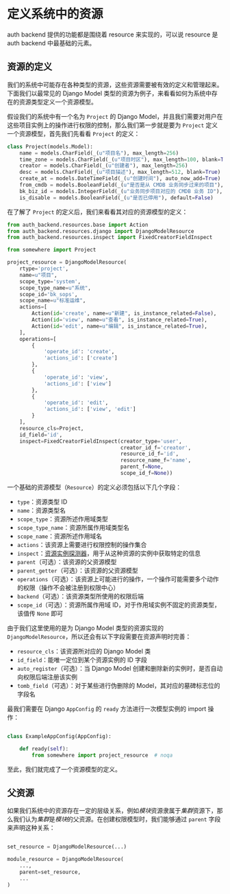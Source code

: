 # 定义系统中的资源

auth backend 提供的功能都是围绕着 resource 来实现的，可以说 resource 是 auth backend 中最基础的元素。

## 资源的定义

我们的系统中可能存在各种类型的资源，这些资源需要被有效的定义和管理起来。下面我们以最常见的 Django Model 类型的资源为例子，来看看如何为系统中存在的资源类型定义一个资源模型。

假设我们的系统中有一个名为 `Project` 的 Django Model，并且我们需要对用户在这些项目实例上的操作进行权限的控制，那么我们第一步就是要为 `Project` 定义一个资源模型，首先我们先看看 `Project` 的定义：

```python
class Project(models.Model):
    name = models.CharField(_(u"项目名"), max_length=256)
    time_zone = models.CharField(_(u"项目时区"), max_length=100, blank=True)
    creator = models.CharField(_(u"创建者"), max_length=256)
    desc = models.CharField(_(u"项目描述"), max_length=512, blank=True)
    create_at = models.DateTimeField(_(u"创建时间"), auto_now_add=True)
    from_cmdb = models.BooleanField(_(u"是否是从 CMDB 业务同步过来的项目"), default=False)
    bk_biz_id = models.IntegerField(_(u"业务同步项目对应的 CMDB 业务 ID"), default=-1)
    is_disable = models.BooleanField(_(u"是否已停用"), default=False)
```

在了解了 `Project` 的定义后，我们来看看其对应的资源模型的定义：

```python
from auth_backend.resources.base import Action
from auth_backend.resources.django import DjangoModelResource
from auth_backend.resources.inspect import FixedCreatorFieldInspect

from somewhere import Project

project_resource = DjangoModelResource(
    rtype='project',
    name=u"项目",
    scope_type='system',
    scope_type_name=u"系统",
    scope_id='bk_sops',
    scope_name=u"标准运维",
    actions=[
        Action(id='create', name=u"新建", is_instance_related=False),
        Action(id='view', name=u"查看", is_instance_related=True),
        Action(id='edit', name=u"编辑", is_instance_related=True),
    ],
    operations=[
        {
            'operate_id': 'create',
            'actions_id': ['create']
        },
        {
            'operate_id': 'view',
            'actions_id': ['view']
        },
        {
            'operate_id': 'edit',
            'actions_id': ['view', 'edit']
        }
    ],
    resource_cls=Project,
    id_field='id',
    inspect=FixedCreatorFieldInspect(creator_type='user',
                                     creator_id_f='creator',
                                     resource_id_f='id',
                                     resource_name_f='name',
                                     parent_f=None,
                                     scope_id_f=None))
```

一个基础的资源模型（`Resource`）的定义必须包括以下几个字段：

- `type`：资源类型 ID
- `name`：资源类型名
- `scope_type`：资源所述作用域类型
- `scope_type_name`：资源所属作用域类型名
- `scope_name`：资源所述作用域名
- `actions`：该资源上需要进行权限控制的操作集合
- `inspect`：[资源实例探测器](resource_instance_inspect.md)，用于从这种资源的实例中获取特定的信息
- `parent`（可选）：该资源的父资源模型
- `parent_getter`（可选）：该资源的父资源模型
- `operations`（可选）：该资源上可能进行的操作，一个操作可能需要多个动作的权限（操作不会被注册到权限中心）
- `backend`（可选）：该资源类型所使用的权限后端
- `scope_id`（可选）：资源所属作用域 ID，对于作用域实例不固定的资源类型，该值传 `None` 即可

由于我们这里使用的是为 Django Model 类型的资源实现的 `DjangoModelResource`，所以还会有以下字段需要在资源声明时完善：

- `resource_cls`：该资源所对应的 Django Model 类
- `id_field`：能唯一定位到某个资源实例的 ID 字段
- `auto_register`（可选）：当 Django Model 创建和删除新的实例时，是否自动向权限后端注册该实例
- `tomb_field`（可选）：对于某些进行伪删除的 Model，其对应的墓碑标志位的字段名

最我们需要在 Django `AppConfig` 的 `ready` 方法进行一次模型实例的 import 操作：

```python

class ExampleAppConfig(AppConfig):

    def ready(self):
        from somewhere import project_resource  # noqa

```

至此，我们就完成了一个资源模型的定义。

## 父资源

如果我们系统中的资源存在一定的层级关系，例如*模块*资源隶属于*集群*资源下，那么我们认为*集群*是*模块*的父资源。在创建权限模型时，我们能够通过 `parent` 字段来声明这种关系：

```python

set_resource = DjangoModelResource(...)

module_resource = DjangoModelResource(
    ...,
    parent=set_resource,
    ...
)
```
